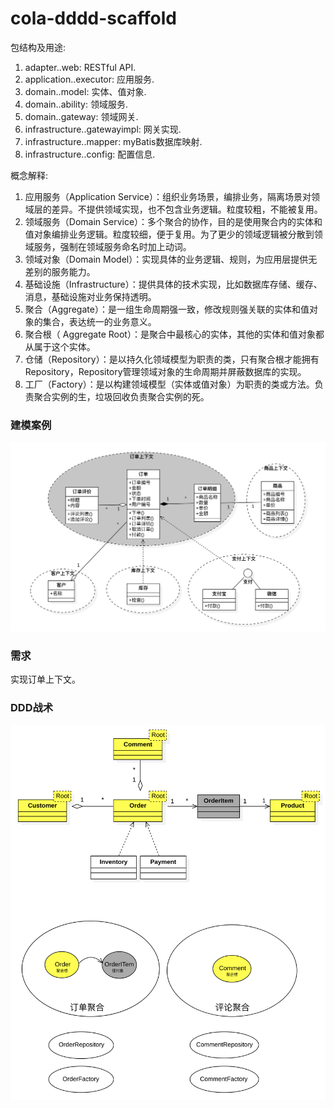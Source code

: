 # cola-dddd-scaffold

包结构及用途:

1. adapter.<aggregate-name>.web: RESTful API.
2. application.<aggregate-name>.executor: 应用服务.
3. domain.<aggregate-name>.model: 实体、值对象.
4. domain.<aggregate-name>.ability: 领域服务.
5. domain.<aggregate-name>.gateway: 领域网关.
6. infrastructure.<aggregate-name>.gatewayimpl: 网关实现.
7. infrastructure.<aggregate-name>.mapper: myBatis数据库映射.
8. infrastructure.<aggregate-name>.config: 配置信息.

概念解释:

1. 应用服务（Application Service）：组织业务场景，编排业务，隔离场景对领域层的差异。不提供领域实现，也不包含业务逻辑。粒度较粗，不能被复用。
2. 领域服务（Domain Service）：多个聚合的协作，目的是使用聚合内的实体和值对象编排业务逻辑。粒度较细，便于复用。为了更少的领域逻辑被分散到领域服务，强制在领域服务命名时加上动词。
3. 领域对象（Domain Model）：实现具体的业务逻辑、规则，为应用层提供无差别的服务能力。
4. 基础设施（Infrastructure）：提供具体的技术实现，比如数据库存储、缓存、消息，基础设施对业务保持透明。
5. 聚合（Aggregate）：是一组生命周期强一致，修改规则强关联的实体和值对象的集合，表达统一的业务意义。
6. 聚合根（ Aggregate Root）：是聚合中最核心的实体，其他的实体和值对象都从属于这个实体。
7. 仓储（Repository）：是以持久化领域模型为职责的类，只有聚合根才能拥有Repository，Repository管理领域对象的生命周期并屏蔽数据库的实现。
8. 工厂（Factory）：是以构建领域模型（实体或值对象）为职责的类或方法。负责聚合实例的生，垃圾回收负责聚合实例的死。

### 建模案例

![订单领域建模](./docs/订单模型关系图.png)

### 需求

实现订单上下文。

### DDD战术

![DDD战术](./docs/DDD战术.png)
